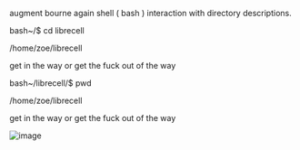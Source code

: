 augment bourne again shell ( bash ) interaction with directory descriptions.

bash~/$ cd librecell

/home/zoe/librecell

get in the way or get the fuck out of the way

bash~/librecell/$ pwd

/home/zoe/librecell

get in the way or get the fuck out of the way


![image](https://github.com/user-attachments/assets/55075d9e-44bf-44c0-bd05-d0220f770091)
